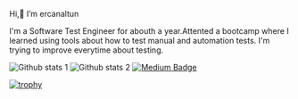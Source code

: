    Hi,👋  I’m ercanaltun
   
I'm a Software Test Engineer for abouth a year.Attented a bootcamp where I learned using tools about how to test manual and automation tests.
I'm trying to improve everytime about testing.

![Github stats 1](https://github-readme-stats.vercel.app/api?username=ercanaltun&show_icons=true&theme=gradient) 
![Github stats 2](https://github-readme-stats.vercel.app/api?username=ercanaltun&show_icons=true&theme=radical)
[![Medium Badge](https://img.shields.io/badge/-Medium-757575?style=flat-quare&labelColor=757575&logo=Medium&logoColor=white&link=link)](link) 	
	
	
	
[![trophy](https://github-profile-trophy.vercel.app/?username=ercanaltun)](https://github.com/ercanaltun/github-profile-trophy)

